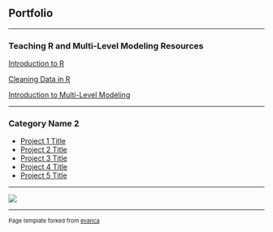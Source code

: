 ## Portfolio

---

### Teaching R and Multi-Level Modeling Resources


[Introduction to R](https://georgiaclay.github.io/TEWA/introduction.html)

[Cleaning Data in R](https://georgiaclay.github.io/TEWA/cleaning-data.html)

[Introduction to Multi-Level Modeling](https://georgiaclay.github.io/TEWA/intro-to-hlm.html)

---


### Category Name 2

- [Project 1 Title](http://example.com/)
- [Project 2 Title](http://example.com/)
- [Project 3 Title](http://example.com/)
- [Project 4 Title](http://example.com/)
- [Project 5 Title](http://example.com/)

---

<img src="images/dummy_thumbnail.jpg?raw=true"/>


---
<p style="font-size:11px">Page template forked from <a href="https://github.com/evanca/quick-portfolio">evanca</a></p>
<!-- Remove above link if you don't want to attibute -->
